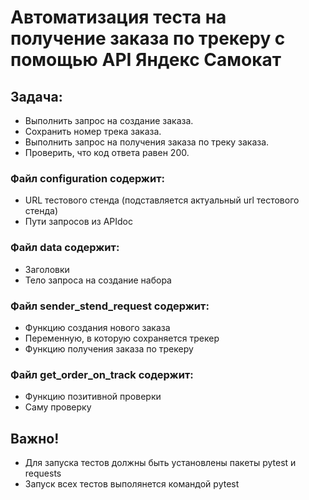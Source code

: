 ﻿# Автоматизация теста на получение заказа по трекеру с помощью API Яндекс Самокат
## Задача:
- Выполнить запрос на создание заказа.
- Сохранить номер трека заказа.
- Выполнить запрос на получения заказа по треку заказа.
- Проверить, что код ответа равен 200.
### Файл configuration содержит:
- URL тестового стенда (подставляется актуальный url тестового стенда)
- Пути запросов из APIdoc
### Файл data содержит:
- Заголовки
- Тело запроса на создание набора
### Файл sender_stend_request содержит:
- Функцию создания нового заказа
- Переменную, в которую сохраняется трекер
- Функцию получения заказа по трекеру
### Файл get_order_on_track содержит:
- Функцию позитивной проверки
- Саму проверку
## Важно!
- Для запуска тестов должны быть установлены пакеты pytest и requests
- Запуск всех тестов выполянется командой pytest